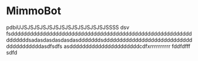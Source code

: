 # MimmoBot
pdbiUJSJSJSJSJSJSJSJSJSJSJSJSJSJSSSS
dsv
fsddddddddddddddddddddddddddddddddddddddddddddddddddddddddddddddddsadasdasdasdasdasdddddddsdddddddddddddddddddddddddddddddddddddddasdfsdfs
asddddddddddddddddddddddcdfxrrrrrrrrrr
fddfdfff
sdfd
